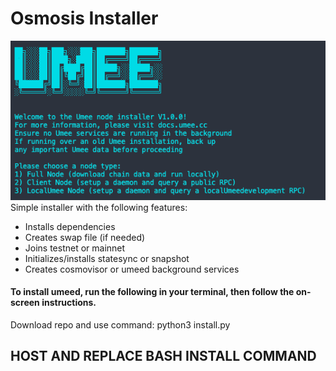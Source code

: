 # Osmosis Installer

![](screenshot.png)
Simple installer with the following features:

- Installs dependencies
- Creates swap file (if needed)
- Joins testnet or mainnet
- Initializes/installs statesync or snapshot
- Creates cosmovisor or umeed background services

#### To install umeed, run the following in your terminal, then follow the on-screen instructions.

Download repo and use command: python3 install.py

## HOST AND REPLACE BASH INSTALL COMMAND

```bash

```
